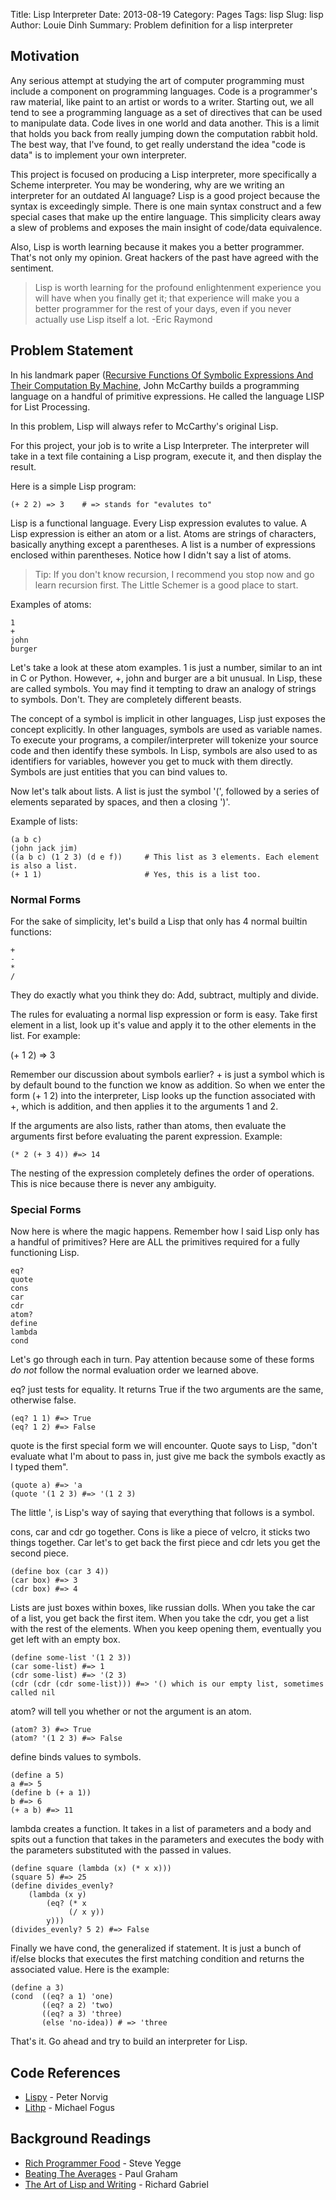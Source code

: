 Title: Lisp Interpreter
Date: 2013-08-19
Category: Pages
Tags: lisp
Slug: lisp
Author: Louie Dinh
Summary: Problem definition for a lisp interpreter

Motivation
----------

Any serious attempt at studying the art of computer programming must include a component on programming languages. Code is 
a programmer's raw material, like paint to an artist or words to a writer. Starting out, we all tend to see a programming language
as a set of directives that can be used to manipulate data. Code lives in one world and data another.  This is a limit that holds you
back from really jumping down the computation rabbit hold. The best way, that I've found, to get really understand the idea 
"code is data" is to implement your own interpreter.

This project is focused on producing a Lisp interpreter, more specifically a Scheme interpreter. You may be wondering, why are we writing 
an interpreter for an outdated AI language? Lisp is a good project because the syntax is exceedingly simple. There is one main
syntax construct and a few special cases that make up the entire language. This simplicity clears away a slew of problems and 
exposes the main insight of code/data equivalence.

Also, Lisp is worth learning because it makes you a better programmer. That's not only my opinion. Great hackers of the past
have agreed with the sentiment.

>Lisp is worth learning for the profound enlightenment experience you will have when you finally get it;
>that experience will make you a better programmer for the rest of your days,
>even if you never actually use Lisp itself a lot.
-Eric Raymond


Problem Statement
-----------------
In his landmark paper ([Recursive Functions Of Symbolic Expressions And Their Computation By Machine](http://www-formal.stanford.edu/jmc/recursive.html), 
John McCarthy builds a programming language on a handful of primitive expressions. He called the language LISP for List Processing.

In this problem, Lisp will always refer to McCarthy's original Lisp.

For this project, your job is to write a Lisp Interpreter. The interpreter will take in a
text file containing a Lisp program, execute it, and then display the result.

Here is a simple Lisp program:

    (+ 2 2) => 3    # => stands for "evalutes to"

Lisp is a functional language. Every Lisp expression evalutes to value. A Lisp expression
is either an atom or a list. Atoms are strings of characters, basically anything except a parentheses.
A list is a number of expressions enclosed within parentheses. Notice how I didn't say a list of atoms.

>Tip: If you don't know recursion, I recommend you stop now and go learn recursion first. The Little Schemer
>is a good place to start.

Examples of atoms: 

    1
    +
    john
    burger

Let's take a look at these atom examples. 1 is just a number, similar to an int in C or Python.
 However, +, john and burger are a bit unusual. In Lisp, these are called symbols. You may find
 it tempting to draw an analogy of strings to symbols. Don't. They are completely different beasts. 

The concept of a symbol is implicit in other languages, Lisp just exposes the concept explicitly.
 In other languages, symbols are used as variable names. To execute your programs, a compiler/interpreter
 will tokenize your source code and then identify these symbols. In Lisp, symbols are also used to
 as identifiers for variables, however you get to muck with them directly. Symbols are just entities
 that you can bind values to.

Now let's talk about lists. A list is just the symbol '(', followed by a series of elements
separated by spaces, and then a closing ')'.

Example of lists:

    (a b c)
    (john jack jim)
    ((a b c) (1 2 3) (d e f))     # This list as 3 elements. Each element is also a list.
    (+ 1 1)                       # Yes, this is a list too.


### Normal Forms ###

For the sake of simplicity, let's build a Lisp that only has 4 normal builtin functions:

    +
    -
    *
    /

They do exactly what you think they do: Add, subtract, multiply and divide.

The rules for evaluating a normal lisp expression or form is easy. Take first element in
a list, look up it's value and apply it to the other elements in the list. For example:

(+ 1 2) => 3

Remember our discussion about symbols earlier? + is just a symbol which is by default bound
to the function we know as addition. So when we enter the form (+ 1 2) into the interpreter,
Lisp looks up the function associated with +, which is addition, and then applies it to the
arguments 1 and 2. 

If the arguments are also lists, rather than atoms, then evaluate the arguments first
before evaluating the parent expression. Example:

    (* 2 (+ 3 4)) #=> 14

The nesting of the expression completely defines the order of operations. This is nice because
there is never any ambiguity.

### Special Forms ###

Now here is where the magic happens. Remember how I said Lisp only has a handful of primitives?
Here are ALL the primitives required for a fully functioning Lisp. 

    eq?
    quote
    cons
    car
    cdr
    atom?
    define
    lambda
    cond

Let's go through each in turn. Pay attention because some of these forms _do_ _not_
follow the normal evaluation order we learned above. 

eq? just tests for equality. It returns True if the two arguments
are the same, otherwise false.

    (eq? 1 1) #=> True
    (eq? 1 2) #=> False

quote is the first special form we will encounter. Quote says to Lisp, "don't evaluate what I'm 
about to pass in, just give me back the symbols exactly as I typed them".

    (quote a) #=> 'a
    (quote '(1 2 3) #=> '(1 2 3)

The little ', is Lisp's way of saying that everything that follows is a symbol.

cons, car and cdr go together. Cons is like a piece of velcro, it sticks two things together.
Car let's to get back the first piece and cdr lets you get the second piece.

    (define box (car 3 4))
    (car box) #=> 3
    (cdr box) #=> 4

Lists are just boxes within boxes, like russian dolls. When you take the car of a list,
you get back the first item. When you take the cdr, you get a list with the rest of the elements.
When you keep opening them, eventually you get left with an empty box.

    (define some-list '(1 2 3))
    (car some-list) #=> 1
    (cdr some-list) #=> '(2 3)
    (cdr (cdr (cdr some-list))) #=> '() which is our empty list, sometimes called nil

atom? will tell you whether or not the argument is an atom.

    (atom? 3) #=> True
    (atom? '(1 2 3) #=> False


define binds values to symbols.

    (define a 5)
    a #=> 5
    (define b (+ a 1))
    b #=> 6
    (+ a b) #=> 11

lambda creates a function. It takes in a list of parameters and a body 
and spits out a function that takes in the parameters and executes the body
with the parameters substituted with the passed in values.

    (define square (lambda (x) (* x x)))
    (square 5) #=> 25
    (define divides_evenly? 
        (lambda (x y) 
            (eq? (* x 
                 (/ x y)) 
            y)))
    (divides_evenly? 5 2) #=> False

Finally we have cond, the generalized if statement. It is just a bunch of
if/else blocks that executes the first matching condition and returns
the associated value. Here is the example:

    (define a 3)
    (cond  ((eq? a 1) 'one)
           ((eq? a 2) 'two)
           ((eq? a 3) 'three)
           (else 'no-idea)) # => 'three 


That's it. Go ahead and try to build an interpreter for Lisp.


Code References
-----------

* [Lispy](http://norvig.com/lispy.html) - Peter Norvig
* [Lithp](https://github.com/readevalprintlove/lithp) - Michael Fogus

Background Readings
-------------------

* [Rich Programmer Food](http://steve-yegge.blogspot.ca/2007/06/rich-programmer-food.html) - Steve Yegge
* [Beating The Averages](http://www.paulgraham.com/avg.html) - Paul Graham
* [The Art of Lisp and Writing](http://www.dreamsongs.com/ArtOfLisp.html) - Richard Gabriel

